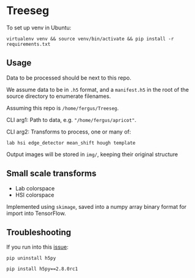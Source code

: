 # Treeseg

To set up venv in Ubuntu:

`virtualenv venv && source venv/bin/activate && pip install -r requirements.txt`

## Usage
Data to be processed should be next to this repo.

We assume data to be in `.h5` format, and a `manifest.h5` in the root of the source directory to enumerate 
filenames.

Assuming this repo is `/home/fergus/Treeseg`.

CLI arg1: Path to data, e.g. `"/home/fergus/apricot"`.

CLI arg2: Transforms to process, one or many of:

`lab hsi edge_detector mean_shift hough template`

Output images will be stored in `img/`, keeping their original structure

## Small scale transforms

- Lab colorspace
- HSI colorspace

Implemented using `skimage`, saved into a numpy array binary format for import into TensorFlow.

## Troubleshooting

If you run into this [issue](https://github.com/pandas-dev/pandas/issues/19666):

`pip uninstall h5py` 
</br>

`pip install h5py==2.8.0rc1`